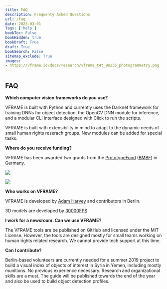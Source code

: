 ```yaml
---
title: FAQ
description: Frequenty Asked Questions
url: /faq
date: 2023-03-01
Tags: ['help']
bookToc: False
bookHidden: true
bookDraft: True
draft: True
bookSearch: False
sitemap_exclude: True
images:
- https://vframe.io/docs/research/vframe_t4t_9n235_photogrammetry.png
---
```


## FAQ

**Which computer vision frameworks do you use?**

VFRAME is built with Python and currently uses the Darknet framework for training DNNs for object detection, the OpenCV DNN module for inference, and a modular CLI interface designed with Click to run the scripts.

VFRAME is built with extensibility in mind to adapt to the dynamic needs of small human rights reserach groups. New modules can be added for special tasks.

**Where do you receive funding?**

VFRAME has been awarded two grants from the [PrototypeFund](https://prototypefund.de) ([BMBF](https://www.bmbf.de)) in Germany.

![](/assets/img/global/funding-ptf-sm.jpg)

![](/assets/img/global/funding-bmbf-sm.jpg)


**Who works on VFRAME?**

VFRAME is developed by [Adam Harvey](https://ahprojects.com) and contributors in Berlin.

3D models are developed by [30000FPS](http://30000fps.com)


**I work for a newsroom. Can we use VFRAME?**

The VFRAME tools are be published on GitHub and licensed under the MIT License. However, the tools are designed mostly for small teams working on human rights related research. We cannot provide tech support at this time.


**Can I contribute?**

Berlin-based volunteers are currently needed for a summer 2019 project to build a visual index of objects of interest in Syria in Yemen, including mostly munitions. No previous experience necessary. Research and organizational skills are a must. The guide will be published towards the end of the year and also be used to build object detection profiles.
